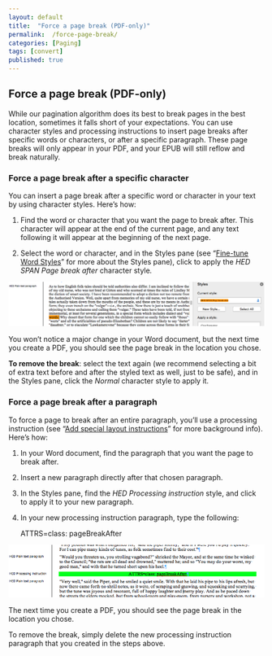 ```yaml
---
layout: default
title:  "Force a page break (PDF-only)"
permalink:  /force-page-break/
categories: [Paging]
tags: [convert]
published: true
---
```


<section data-type="chapter" class="hsecchapter" data-hederis-type="hsecchapter" id="force-page-break" data-pi-attrs="id: force-page-break; data-tags: convert;" role="doc-chapter" data-tags="convert" data-author-name=" " data-book-title=" " title="Force a page break (PDF-only)"><h1 data-hederis-type="hblkchaptitle" class="hblkchaptitle" id="pYTb29D3s">Force a page break (PDF-only)</h1>
    <p class="hblkp" data-hederis-type="hblkp" id="pnD0DxNpA">While our pagination algorithm does its best to break pages in the best location, sometimes it falls short of your expectations. You can use character styles and processing instructions to insert page breaks after specific words or characters, or after a specific paragraph. These page breaks will only appear in your PDF, and your EPUB will still reflow and break naturally.</p>
    <section class="hwprsubsection" data-hederis-type="hwprsubsection" id="pa2cmbwA9" data-type="subsection" title="Subsection 1"><h1 data-hederis-type="hblkchaptitle" class="hblkchaptitle" id="pslYKlzdA">Force a page break after a specific character</h1>
    <p class="hblkp" data-hederis-type="hblkp" id="pgIBCnqia">You can insert a page break after a specific word or character in your text by using character styles. Here&#8217;s how:</p>
    <ol class="hwprnumlist" data-hederis-type="hwprnumlist" id="pCf3d1edw"><li class="hblkoli" data-hederis-type="hblkoli" id="lidnHfG1S7"><p class="hblkoli" data-hederis-type="hblklip" id="pgc34ttM8">Find the word or character that you want the page to break after. This character will appear at the end of the current page, and any text following it will appear at the beginning of the next page.</p></li>
    <li class="hblkoli" data-hederis-type="hblkoli" id="liBrNq3BS6"><p class="hblkoli" data-hederis-type="hblklip" id="p4hmUtUMe">Select the word or character, and in the Styles pane (see &#8220;<a href="{% post_url 2019-10-22-16-Fine-tuneWordStyles %}" id="p0BaMpNqc"><span class="Hyperlink" id="poj5LWRBC">Fine-tune Word Styles</span></a>&#8221; for more about the Styles pane), click to apply the <span class="Emphasis" id="pKj64YnUj"><em class="hspanem" data-hederis-type="hspanem" id="pdY0K2zQA">HED SPAN Page break after </em></span>character style<span class="Emphasis" id="pQf7Pw1mr"><em class="hspanem" data-hederis-type="hspanem" id="p11U92FOd">.</em></span></p></li>
    </ol>
    <img data-hederis-type="hblkimg" class="hblkimg" id="p82rGJLCz" src="/images/forcecharbr.png" data-img-src="forcecharbr.png"/>
    <p class="hblkp" data-hederis-type="hblkp" id="pdy7sru0y">You won&#8217;t notice a major change in your Word document, but the next time you create a PDF, you should see the page break in the location you chose.</p>
    <p class="hblkp" data-hederis-type="hblkp" id="pFRtYxeyI"><strong class="hspanstrong" data-hederis-type="hspanstrong" id="plTQ3udnG">To remove the break</strong>: select the text again (we recommend selecting a bit of extra text before and after the styled text as well, just to be safe), and in the Styles pane, click the <span class="Emphasis" id="pQ1EHvmZQ"><em class="hspanem" data-hederis-type="hspanem" id="pnbR5BSHJ">Normal</em></span> character style to apply it.</p>
    </section>
    <section class="hwprsubsection" data-hederis-type="hwprsubsection" id="p6JmQG6JF" data-type="subsection" title="Subsection 2"><h1 data-hederis-type="hblkchaptitle" class="hblkchaptitle" id="palytQ8NM">Force a page break after a paragraph</h1>
    <p class="hblkp" data-hederis-type="hblkp" id="pkVzVkaAX">To force a page to break after an entire paragraph, you&#8217;ll use a processing instruction (see &#8220;<a href="{% post_url 2019-10-22-36-Addspeciallayoutinstructions %}" id="pUOU65MTE"><span class="Hyperlink" id="p3z0IRYYt">Add special layout instructions</span></a>&#8221; for more background info). Here&#8217;s how:</p>
    <ol class="hwprnumlist" data-hederis-type="hwprnumlist" id="pZyl5Ush1"><li class="hblkoli" data-hederis-type="hblkoli" id="liyinbIqKL"><p class="hblkoli" data-hederis-type="hblklip" id="pZXf91aPI">In your Word document, find the paragraph that you want the page to break after.</p></li>
    <li class="hblkoli" data-hederis-type="hblkoli" id="ligw8UB4cf"><p class="hblkoli" data-hederis-type="hblklip" id="pxjq9H84E">Insert a new paragraph directly after that chosen paragraph.</p></li>
    <li class="hblkoli" data-hederis-type="hblkoli" id="lii0WqZJMd"><p class="hblkoli" data-hederis-type="hblklip" id="p7ZJj2KUz">In the Styles pane, find the <span class="Emphasis" id="pKPIZL6pi"><em class="hspanem" data-hederis-type="hspanem" id="pDNDeISY4">HED Processing instruction</em></span> style, and click to apply it to your new paragraph.</p></li>
    <li class="hblkoli" data-hederis-type="hblkoli" id="liCazBBYEe"><p class="hblkoli" data-hederis-type="hblklip" id="pPR0TKDoC">In your new processing instruction paragraph, type the following:</p><div class="hwprliteral" data-hederis-type="hwprliteral" id="pWZrTgy86" data-type="programlisting" role="doc-example"><p class="hblkp" data-hederis-type="hblkp" id="pPIw0My2l">ATTRS=class: pageBreakAfter</p></div>
    </li>
    </ol>
    <img data-hederis-type="hblkimg" class="hblkimg" id="phwBPDCGr" src="/images/forcebr.png" data-img-src="forcebr.png"/>
    <p class="hblkp" data-hederis-type="hblkp" id="pbyLDp0u0">The next time you create a PDF, you should see the page break in the location you chose.</p>
    <p class="hblkp" data-hederis-type="hblkp" id="p1L31Bolx">To remove the break, simply delete the new processing instruction paragraph that you created in the steps above.</p>
    </section>
    </section>
    